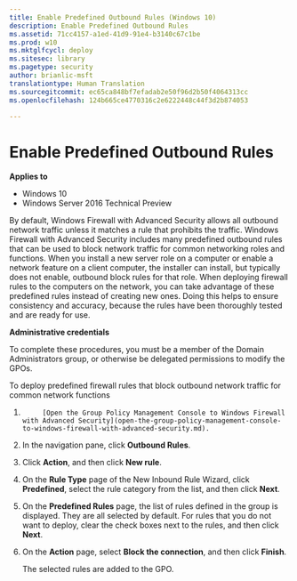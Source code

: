 ```yaml
---
title: Enable Predefined Outbound Rules (Windows 10)
description: Enable Predefined Outbound Rules
ms.assetid: 71cc4157-a1ed-41d9-91e4-b3140c67c1be
ms.prod: w10
ms.mktglfcycl: deploy
ms.sitesec: library
ms.pagetype: security
author: brianlic-msft
translationtype: Human Translation
ms.sourcegitcommit: ec65ca848bf7efadab2e50f96d2b50f4064313cc
ms.openlocfilehash: 124b665ce4770316c2e6222448c44f3d2b874053

---
```


# Enable Predefined Outbound Rules

**Applies to**
-   Windows 10
-   Windows Server 2016 Technical Preview

By default, Windows Firewall with Advanced Security allows all outbound network traffic unless it matches a rule that prohibits the traffic. Windows Firewall with Advanced Security includes many predefined outbound rules that can be used to block network traffic for common networking roles and functions. When you install a new server role on a computer or enable a network feature on a client computer, the installer can install, but typically does not enable, outbound block rules for that role. When deploying firewall rules to the computers on the network, you can take advantage of these predefined rules instead of creating new ones. Doing this helps to ensure consistency and accuracy, because the rules have been thoroughly tested and are ready for use.

**Administrative credentials**

To complete these procedures, you must be a member of the Domain Administrators group, or otherwise be delegated permissions to modify the GPOs.

To deploy predefined firewall rules that block outbound network traffic for common network functions

1.  
            [Open the Group Policy Management Console to Windows Firewall with Advanced Security](open-the-group-policy-management-console-to-windows-firewall-with-advanced-security.md).

2.  In the navigation pane, click **Outbound Rules**.

3.  Click **Action**, and then click **New rule**.

4.  On the **Rule Type** page of the New Inbound Rule Wizard, click **Predefined**, select the rule category from the list, and then click **Next**.

5.  On the **Predefined Rules** page, the list of rules defined in the group is displayed. They are all selected by default. For rules that you do not want to deploy, clear the check boxes next to the rules, and then click **Next**.

6.  On the **Action** page, select **Block the connection**, and then click **Finish**.

    The selected rules are added to the GPO.



<!--HONumber=Jun16_HO4-->



